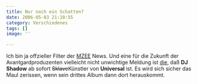 ```yaml
---
title: Nur noch ein Schatten?
date: 2006-05-03 21:10:55
category: Verschiedenes
tags: []
image: ''

---
```


Ich bin ja offzieller Filter der [MZEE](http://www.mzee.com) News. Und eine für die Zukunft der Avantgardproduzenten vielleicht nicht unwichtige Meldung ist [die](http://www.mzee.com/newscenter/show.php?artikel=100019536), daß **DJ Shadow** ab sofort ~~Sklave~~Künstler von **Universal** ist. Es wird sich sicher das Maul zerissen, wenn sein drittes Album dann dort herauskommt.
